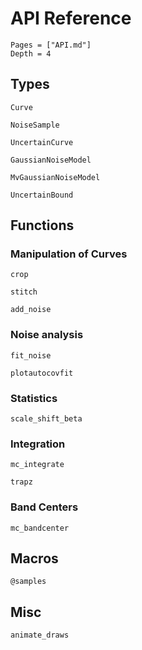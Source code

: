 # API Reference

```@contents
Pages = ["API.md"]
Depth = 4
```

## Types

```@docs
Curve

NoiseSample

UncertainCurve

GaussianNoiseModel

MvGaussianNoiseModel

UncertainBound
```

## Functions

### Manipulation of Curves

```@docs
crop

stitch

add_noise
```

### Noise analysis

```@docs
fit_noise

plotautocovfit

```

### Statistics

```@docs
scale_shift_beta
```

### Integration

```@docs
mc_integrate

trapz
```

### Band Centers

```@docs
mc_bandcenter
```

## Macros

```@docs
@samples
```

## Misc

```@docs
animate_draws
```
